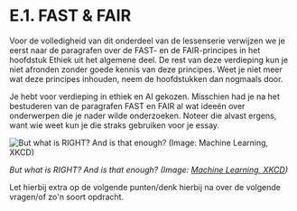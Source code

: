 # E.1. FAST & FAIR

Voor de volledigheid van dit onderdeel van de lessenserie verwijzen we je eerst naar de paragrafen over de FAST- en de FAIR-principes in het hoofdstuk Ethiek uit het algemene deel. De rest van deze verdieping kun je niet afronden zonder goede kennis van deze principes. Weet je niet meer wat deze principes inhouden, neem de hoofdstukken dan nogmaals door.

Je hebt voor verdieping in ethiek en AI gekozen. Misschien had je na het bestuderen van de paragrafen FAST en FAIR al wat ideeën over onderwerpen die je nader wilde onderzoeken. Noteer die alvast ergens, want wie weet kun je die straks gebruiken voor je essay.

![*But what is RIGHT? And is that enough? (Image: [Machine Learning, XKCD](https://xkcd.com/1838/))*](https://s3-us-west-2.amazonaws.com/secure.notion-static.com/83d872de-2392-4ee1-8267-8b8f8312e4bf/FASTandFAIR1.png)

*But what is RIGHT? And is that enough? (Image: [Machine Learning, XKCD](https://xkcd.com/1838/))*

Let hierbij extra op de volgende punten/denk hierbij na over de volgende vragen/of zo'n soort opdracht.